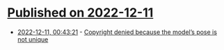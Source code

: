 # [Published on 2022-12-11](index.md)

* [2022-12-11, 00:43:21](https://news.ycombinator.com/item?id=33938704) - [Copyright denied because the model’s pose is not unique](https://twitter.com/zemotion/status/1600529480099196928)

